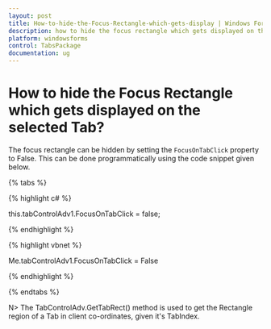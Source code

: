 ```yaml
---
layout: post
title: How-to-hide-the-Focus-Rectangle-which-gets-display | Windows Forms | Syncfusion
description: how to hide the focus rectangle which gets displayed on the selected tab
platform: windowsforms
control: TabsPackage
documentation: ug
---
```


# How to hide the Focus Rectangle which gets displayed on the selected Tab?

The focus rectangle can be hidden by setting the `FocusOnTabClick` property to False. This can be done programmatically using the code snippet given below.

{% tabs %}

{% highlight c# %}

this.tabControlAdv1.FocusOnTabClick = false;

{% endhighlight %}

{% highlight vbnet %}

Me.tabControlAdv1.FocusOnTabClick = False

{% endhighlight %}

{% endtabs %}

N> The TabControlAdv.GetTabRect() method is used to get the Rectangle region of a Tab in client co-ordinates, given it's TabIndex.

